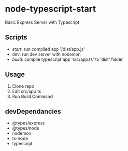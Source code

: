 # node-typescript-start

Basic Express Server with Typescript

## Scripts

- _start_: run compiled app '/dist/app.js'
- _dev_: run dev server with nodemon
- _build_: compile typescript app 'src/app.ts' to 'dist' folder

## Usage

1. Clone repo
2. Edit src/app.ts
3. Run Build Command

## devDependancies

- @types/express
- @types/node
- nodemon
- ts-node
- typescript
